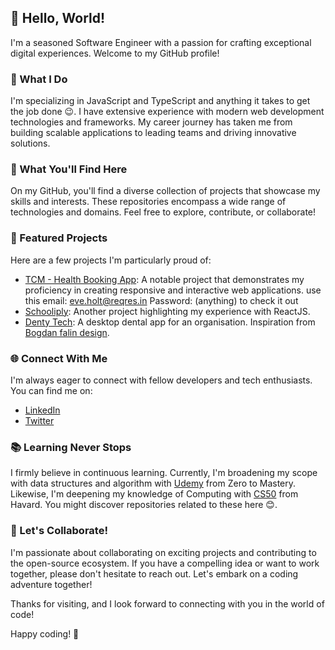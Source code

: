 ## 👋 Hello, World!

I'm a seasoned Software Engineer with a passion for crafting exceptional digital experiences. Welcome to my GitHub profile!

### 💼 What I Do

I'm specializing in JavaScript and TypeScript and anything it takes to get the job done 😉. I have extensive experience with modern web development technologies and frameworks. My career journey has taken me from building scalable applications to leading teams and driving innovative solutions.

### 🚀 What You'll Find Here

On my GitHub, you'll find a diverse collection of projects that showcase my skills and interests. These repositories encompass a wide range of technologies and domains. Feel free to explore, contribute, or collaborate!

### 🌟 Featured Projects

Here are a few projects I'm particularly proud of:

- [TCM - Health Booking App](https://tcm-online.netlify.app/login): A notable project that demonstrates my proficiency in creating responsive and interactive web applications. use this email: eve.holt@reqres.in Password: (anything) to check it out
- [Schooliply](https://schooliply.com): Another project highlighting my experience with ReactJS.
- [Denty Tech](https://denty-tech.vercel.app/): A desktop dental app for an organisation. Inspiration from [Bogdan falin design](https://dribbble.com/shots/22620941-Dental-Care-Landing-Page).
<!-- [Project Name]: An open-source contribution I've made, reflecting my commitment to the developer community.-->

### 🌐 Connect With Me

I'm always eager to connect with fellow developers and tech enthusiasts. You can find me on:

- [LinkedIn](https://www.linkedin.com/in/oladayolayoola)
- [Twitter](https://twitter.com/dayoola__)
<!-- [Personal Website/Blog](https://www.your-website.com)-->

### 📚 Learning Never Stops

I firmly believe in continuous learning. Currently, I'm broadening my scope with data structures and algorithm with [Udemy](https://www.udemy.com/course/master-the-coding-interview-data-structures-algorithms/?couponCode=ST3MT72524) from Zero to Mastery. Likewise, I'm deepening my knowledge of Computing with [CS50](https://pll.harvard.edu/course/cs50-introduction-computer-science) from Havard. You might discover repositories related to these here 😊.

### 🌈 Let's Collaborate!

I'm passionate about collaborating on exciting projects and contributing to the open-source ecosystem. If you have a compelling idea or want to work together, please don't hesitate to reach out. Let's embark on a coding adventure together!

Thanks for visiting, and I look forward to connecting with you in the world of code!

Happy coding! 🚀
